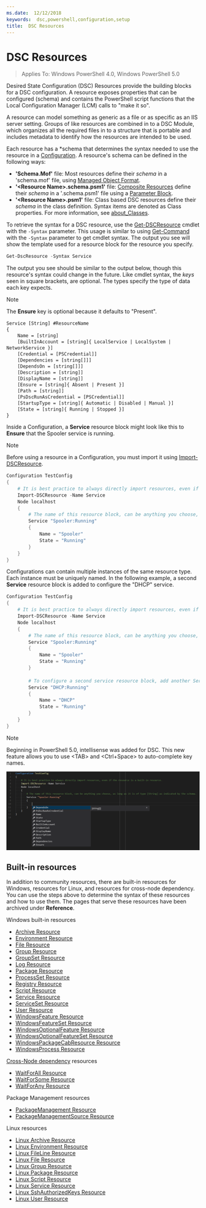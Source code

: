 ```yaml
---
ms.date:  12/12/2018
keywords:  dsc,powershell,configuration,setup
title:  DSC Resources
---
```


# DSC Resources

>Applies To: Windows PowerShell 4.0, Windows PowerShell 5.0

Desired State Configuration (DSC) Resources provide the building blocks for a DSC configuration. A resource exposes properties that can be configured (schema) and contains the PowerShell script functions that the Local Configuration Manager (LCM) calls to "make it so".

A resource can model something as generic as a file or as specific as an IIS server setting.  Groups of like resources are combined in to a DSC Module, which organizes all the required files in to a structure that is portable and includes metadata to identify how the resources are intended to be used.

Each resource has a *schema that determines the syntax needed to use the resource in a [Configuration](../configurations/configurations.md). A resource's schema can be defined in the following ways:

- **'Schema.Mof'** file: Most resources define their *schema* in a 'schema.mof' file, using [Managed Object Format](/windows/desktop/wmisdk/managed-object-format--mof-).
- **'\<Resource Name\>.schema.psm1'** file: [Composite Resources](../configurations/compositeConfigs.md) define their *schema* in a '<ResourceName>.schema.psm1' file using a [Parameter Block](/powershell/module/microsoft.powershell.core/about/about_functions?view=powershell-6#functions-with-parameters).
- **'\<Resource Name\>.psm1'** file: Class based DSC resources define their *schema* in the class definition. Syntax items are denoted as Class properties. For more information, see [about_Classes](/powershell/module/psdesiredstateconfiguration/about/about_classes_and_dsc).

To retrieve the syntax for a DSC resource, use the [Get-DSCResource](/powershell/module/PSDesiredStateConfiguration/Get-DscResource) cmdlet with the `-Syntax` parameter. This usage is similar to using [Get-Command](/powershell/module/microsoft.powershell.core/get-command) with the `-Syntax` parameter to get cmdlet syntax. The output you see will show the template used for a resource block for the resource you specify.

```powershell
Get-DscResource -Syntax Service
```

The output you see should be similar to the output below, though this resource's syntax could change in the future. Like cmdlet syntax, the *keys* seen in square brackets, are optional. The types specify the type of data each key expects.

> [!NOTE]
> The **Ensure** key is optional because it defaults to "Present".

```output
Service [String] #ResourceName
{
    Name = [string]
    [BuiltInAccount = [string]{ LocalService | LocalSystem | NetworkService }]
    [Credential = [PSCredential]]
    [Dependencies = [string[]]]
    [DependsOn = [string[]]]
    [Description = [string]]
    [DisplayName = [string]]
    [Ensure = [string]{ Absent | Present }]
    [Path = [string]]
    [PsDscRunAsCredential = [PSCredential]]
    [StartupType = [string]{ Automatic | Disabled | Manual }]
    [State = [string]{ Running | Stopped }]
}
```

Inside a Configuration, a **Service** resource block might look like this to **Ensure** that the Spooler service is running.

> [!NOTE]
> Before using a resource in a Configuration, you must import it using [Import-DSCResource](../configurations/import-dscresource.md).

```powershell
Configuration TestConfig
{
    # It is best practice to always directly import resources, even if the resource is a built-in resource.
    Import-DSCResource -Name Service
    Node localhost
    {
        # The name of this resource block, can be anything you choose, as long as it is of type [String] as indicated by the schema.
        Service "Spooler:Running"
        {
            Name = "Spooler"
            State = "Running"
        }
    }
}
```

Configurations can contain multiple instances of the same resource type. Each instance must be uniquely named. In the following example, a second **Service** resource block is added to configure the "DHCP" service.

```powershell
Configuration TestConfig
{
    # It is best practice to always directly import resources, even if the resource is a built-in resource.
    Import-DSCResource -Name Service
    Node localhost
    {
        # The name of this resource block, can be anything you choose, as long as it is of type [String] as indicated by the schema.
        Service "Spooler:Running"
        {
            Name = "Spooler"
            State = "Running"
        }

        # To configure a second service resource block, add another Service resource block and use a unique name.
        Service "DHCP:Running"
        {
            Name = "DHCP"
            State = "Running"
        }
    }
}
```

> [!NOTE]
> Beginning in PowerShell 5.0, intellisense was added for DSC. This new feature allows you to use \<TAB\> and \<Ctrl+Space\> to auto-complete key names.

![Resource Tab Completion](../media/resource-tabcompletion.png)

## Built-in resources

In addition to community resources, there are built-in resources for Windows, resources for Linux, and resources for cross-node dependency. You can use the steps above to determine the syntax of these resources and how to use them. The pages that serve these resources have been archived under **Reference**.

Windows built-in resources

* [Archive Resource](../reference/resources/windows/archiveResource.md)
* [Environment Resource](../reference/resources/windows/environmentResource.md)
* [File Resource](../reference/resources/windows/fileResource.md)
* [Group Resource](../reference/resources/windows/groupResource.md)
* [GroupSet Resource](../reference/resources/windows/groupSetResource.md)
* [Log Resource](../reference/resources/windows/logResource.md)
* [Package Resource](../reference/resources/windows/packageResource.md)
* [ProcessSet Resource](../reference/resources/windows/ProcessSetResource.md)
* [Registry Resource](../reference/resources/windows/registryResource.md)
* [Script Resource](../reference/resources/windows/scriptResource.md)
* [Service Resource](../reference/resources/windows/serviceResource.md)
* [ServiceSet Resource](../reference/resources/windows/serviceSetResource.md)
* [User Resource](../reference/resources/windows/userResource.md)
* [WindowsFeature Resource](../reference/resources/windows/windowsFeatureResource.md)
* [WindowsFeatureSet Resource](../reference/resources/windows/windowsFeatureSetResource.md)
* [WindowsOptionalFeature Resource](../reference/resources/windows/windowsOptionalFeatureResource.md)
* [WindowsOptionalFeatureSet Resource](../reference/resources/windows/windowsOptionalFeatureSetResource.md)
* [WindowsPackageCabResource Resource](../reference/resources/windows/windowsPackageCabResource.md)
* [WindowsProcess Resource](../reference/resources/windows/windowsProcessResource.md)

[Cross-Node dependency](../configurations/crossNodeDependencies.md) resources

* [WaitForAll Resource](../reference/resources/windows/waitForAllResource.md)
* [WaitForSome Resource](../reference/resources/windows/waitForSomeResource.md)
* [WaitForAny Resource](../reference/resources/windows/waitForAnyResource.md)

Package Management resources

* [PackageManagement Resource](../reference/resources/packagemanagement/PackageManagementDscResource.md)
* [PackageManagementSource Resource](../reference/resources/packagemanagement/PackageManagementSourceDscResource.md)

Linux resources

* [Linux Archive Resource](../reference/resources/linux/lnxArchiveResource.md)
* [Linux Environment Resource](../reference/resources/linux/lnxEnvironmentResource.md)
* [Linux FileLine Resource](../reference/resources/linux/lnxFileLineResource.md)
* [Linux File Resource](../reference/resources/linux/lnxFileResource.md)
* [Linux Group Resource](../reference/resources/linux/lnxGroupResource.md)
* [Linux Package Resource](../reference/resources/linux/lnxPackageResource.md)
* [Linux Script Resource](../reference/resources/linux/lnxScriptResource.md)
* [Linux Service Resource](../reference/resources/linux/lnxServiceResource.md)
* [Linux SshAuthorizedKeys Resource](../reference/resources/linux/lnxSshAuthorizedKeysResource.md)
* [Linux User Resource](../reference/resources/linux/lnxUserResource.md)
